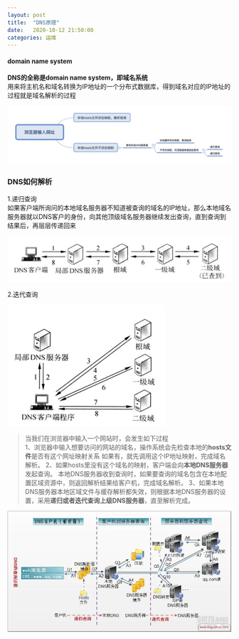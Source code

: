 ```yaml
---
layout: post
title:  "DNS原理"
date:   2020-10-12 21:50:00
categories: 运维
---
```


####  domain name system  

**DNS的全称是domain name system，即域名系统**  
用来将主机名和域名转换为IP地址的一个分布式数据库，得到域名对应的IP地址的过程就是域名解析的过程  

![avatar](/assets/images/study/DNS03.jpg)


### DNS如何解析  
1.递归查询  
如果客户端所询问的本地域名服务器不知道被查询的域名的IP地址，那么本地域名服务器就以DNS客户的身份，向其他顶级域名服务器继续发出查询，直到查询到结果后，再层层传递回来  

![avatar](/assets/images/study/DNS01.jpg)

2.迭代查询  

![avatar](/assets/images/study/DNS02.jpg)


>当我们在浏览器中输入一个网站时，会发生如下过程  
>1、浏览器中输入想要访问的网站的域名，操作系统会先检查本地的**hosts文件**是否有这个网址映射关系
>如果有，就先调用这个IP地址映射，完成域名解析。
>2、如果hosts里没有这个域名的映射，客户端会向**本地DNS服务器**发起查询。
>本地DNS服务器收到查询时，如果要查询的域名包含在本地配置区域资源中，则返回解析结果给客户机，完成域名解析。
>3、如果本地DNS服务器本地区域文件与缓存解析都失效，则根据本地DNS服务器的设置，采用**递归或者迭代查询上级DNS服务器**，直至解析完成。

![avatar](/assets/images/study/DNS04.jpg)



